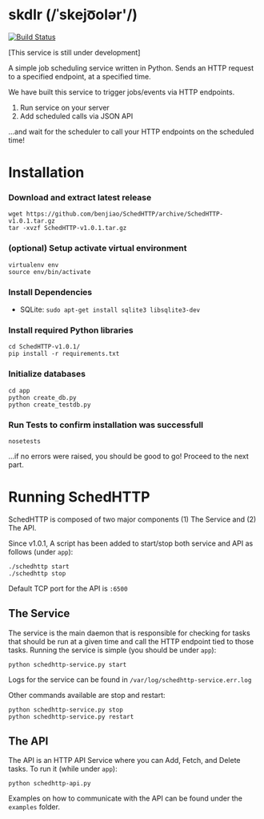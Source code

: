 # skdlr (/ˈskejo͞olər'/)

[![Build Status](https://travis-ci.org/benjiao/SchedHTTP.svg)](https://travis-ci.org/benjiao/SchedHTTP)

[This service is still under development]

A simple job scheduling service written in Python. Sends an HTTP request to a specified endpoint, at a specified time.

We have built this service to trigger jobs/events via HTTP endpoints.

1. Run service on your server
2. Add scheduled calls via JSON API

...and wait for the scheduler to call your HTTP endpoints on the scheduled time!

# Installation

### Download and extract latest release
```
wget https://github.com/benjiao/SchedHTTP/archive/SchedHTTP-v1.0.1.tar.gz
tar -xvzf SchedHTTP-v1.0.1.tar.gz
```
### (optional) Setup activate virtual environment 
```
virtualenv env
source env/bin/activate
```

### Install Dependencies
- SQLite: `sudo apt-get install sqlite3 libsqlite3-dev`

### Install required Python libraries
```
cd SchedHTTP-v1.0.1/
pip install -r requirements.txt
```

### Initialize databases
```
cd app
python create_db.py
python create_testdb.py
```

### Run Tests to confirm installation was successfull
```
nosetests
```

...if no errors were raised, you should be good to go! Proceed to the next part.

# Running SchedHTTP
SchedHTTP is composed of two major components (1) The Service and (2) The API. 

Since v1.0.1, A script has been added to start/stop both service and API as follows (under `app`):
```
./schedhttp start
./schedhttp stop
```

Default TCP port for the API is `:6500`

## The Service
The service is the main daemon that is responsible for checking for tasks that should be run at a given time and call the HTTP endpoint tied to those tasks. Running the service is simple (you should be under `app`):
```
python schedhttp-service.py start
```

Logs for the service can be found in `/var/log/schedhttp-service.err.log`

Other commands available are stop and restart:
```
python schedhttp-service.py stop
python schedhttp-service.py restart
```

## The API
The API is an HTTP API Service where you can Add, Fetch, and Delete tasks. To run it (while under `app`):
```
python schedhttp-api.py
```

Examples on how to communicate with the API can be found under the `examples` folder.











